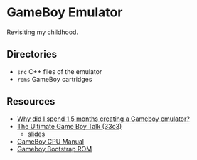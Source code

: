 # GameBoy Emulator
Revisiting my childhood.

## Directories
* `src` C++ files of the emulator
* `roms` GameBoy cartridges

## Resources
* [Why did I spend 1.5 months creating a Gameboy emulator?](https://blog.rekawek.eu/2017/02/09/coffee-gb/)
* [The Ultimate Game Boy Talk (33c3)](https://www.youtube.com/watch?v=HyzD8pNlpwI)
    * [slides](https://www.pagetable.com/?p=1099)
* [GameBoy CPU Manual](http://marc.rawer.de/Gameboy/Docs/GBCPUman.pdf)
* [Gameboy Bootstrap ROM](http://gbdev.gg8.se/wiki/articles/Gameboy_Bootstrap_ROM)
